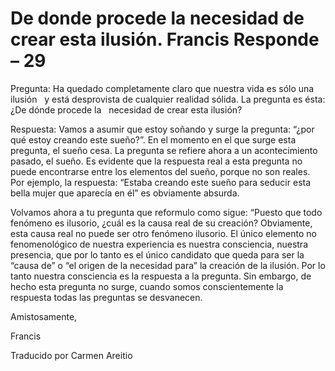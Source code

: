 # De donde procede la necesidad de crear esta ilusión. Francis Responde – 29

Pregunta: Ha quedado completamente claro que nuestra vida es s&oacute;lo una ilusi&oacute;n
&nbsp; 
y est&aacute; desprovista de cualquier realidad s&oacute;lida. La pregunta es &eacute;sta: &iquest;De d&oacute;nde procede la
&nbsp; 
necesidad de crear esta ilusi&oacute;n?

Respuesta: Vamos a asumir que estoy so&ntilde;ando y surge la pregunta: &ldquo;&iquest;por qu&eacute; estoy creando este sue&ntilde;o?&rdquo;. En el momento en el que surge esta pregunta, el sue&ntilde;o cesa. La pregunta se refiere ahora a un acontecimiento pasado, el sue&ntilde;o. Es evidente que la respuesta real a esta pregunta no puede encontrarse entre los elementos del sue&ntilde;o, porque no son reales. Por ejemplo, la respuesta: &ldquo;Estaba creando este sue&ntilde;o para seducir esta bella mujer que aparec&iacute;a en &eacute;l&rdquo; es obviamente absurda.

Volvamos ahora a tu pregunta que reformulo como sigue: &ldquo;Puesto que todo fen&oacute;meno es ilusorio, &iquest;cu&aacute;l es la causa real de su creaci&oacute;n? Obviamente, esta causa real no puede ser otro fen&oacute;meno ilusorio. El &uacute;nico elemento no fenomenol&oacute;gico de nuestra experiencia es nuestra consciencia, nuestra presencia, que por lo tanto es el &uacute;nico candidato que queda para ser la &ldquo;causa de&rdquo; o &ldquo;el origen de la necesidad para&rdquo; la creaci&oacute;n de la ilusi&oacute;n. Por lo tanto nuestra consciencia es la respuesta a la pregunta. Sin embargo, de hecho esta pregunta no surge, cuando somos conscientemente la respuesta todas las preguntas se desvanecen.

Amistosamente,

Francis

Traducido por Carmen Areitio

